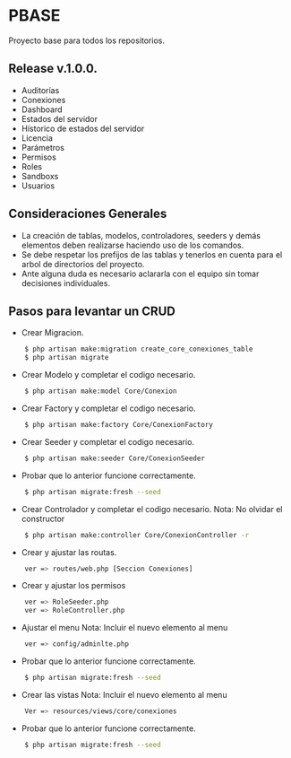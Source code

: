 # PBASE

Proyecto base para todos los repositorios.

## Release v.1.0.0.

- Auditorías
- Conexiones
- Dashboard
- Estados del servidor
- Hístorico de estados del servidor
- Licencia
- Parámetros
- Permisos
- Roles
- Sandboxs
- Usuarios

## Consideraciones Generales

- La creación de tablas, modelos, controladores, seeders y demás elementos deben realizarse haciendo uso de los comandos.
- Se debe respetar los prefijos de las tablas y tenerlos en cuenta para el arbol de directorios del proyecto.
- Ante alguna duda es necesario aclararla con el equipo sin tomar decisiones individuales.

## Pasos para levantar un CRUD

- Crear Migracion.
```sh
    $ php artisan make:migration create_core_conexiones_table
    $ php artisan migrate
```
    
- Crear Modelo y completar el codigo necesario.
```sh
    $ php artisan make:model Core/Conexion
```

- Crear Factory y completar el codigo necesario.
```sh
    $ php artisan make:factory Core/ConexionFactory
```

- Crear Seeder y completar el codigo necesario.
```sh
    $ php artisan make:seeder Core/ConexionSeeder
```

- Probar que lo anterior funcione correctamente.
```sh
    $ php artisan migrate:fresh --seed
```

- Crear Controlador y completar el codigo necesario. 
    Nota: No olvidar el constructor
```sh
    $ php artisan make:controller Core/ConexionController -r
```

- Crear y ajustar las routas.
```sh
    ver => routes/web.php [Seccion Conexiones]
```

- Crear y ajustar los permisos
```sh
    ver => RoleSeeder.php
    ver => RoleController.php
```

- Ajustar el menu
    Nota: Incluir el nuevo elemento al menu
```sh
    ver => config/adminlte.php
```

- Probar que lo anterior funcione correctamente.
```sh
    $ php artisan migrate:fresh --seed
```

- Crear las vistas
    Nota: Incluir el nuevo elemento al menu
```sh
    Ver => resources/views/core/conexiones
```

- Probar que lo anterior funcione correctamente.
```sh
    $ php artisan migrate:fresh --seed
```